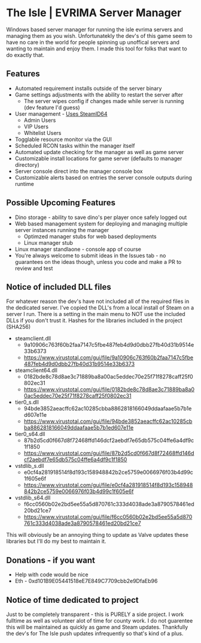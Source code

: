 # The Isle | EVRIMA Server Manager
Windows based server manager for running the isle evrima servers and managing them as you wish. Unfortunatekly the dev's of this game seem to have no care in the world for people spinning up unoffical servers and wanting to maintain and enjoy them. I made this tool for folks that want to do exactly that.
## Features
* Automated requirement installs outside of the server binary
* Game settings adjustments with the ability to restart the server after
  * The server wipes config if changes made while server is running (dev feature I'd guess)
* User management - [Uses SteamID64](https://steamid.io/)
  * Admin Users
  * VIP Users
  * Whitelist Users
* Togglable resource monitor via the GUI
* Scheduled RCON tasks within the manager itself
* Automated update checking for the manager as well as game server
* Customizable install locations for game server (defaults to manager directory)
* Server console direct into the manager console box
* Customizable alerts based on entries the server console outputs during runtime

## Possible Upcoming Features
* Dino storage - ability to save dino's per player once safely logged out
* Web based management system for deploying and managing multiple server instances running the manager
  * Optimzed manager stubs for web based deployments
  * Linux manager stub
* Linux manager standlaone - console app of course
* You're always welcome to submit ideas in the Issues tab - no guarantees on the ideas though, unless you code and make a PR to review and test

## Notice of included DLL files
For whatever reason the dev's have not included all of the required files in the dedicated server. I've copied the DLL's from a local install of Steam on a server I run. There is a setting in the main menu to NOT use the included DLLs if you don't trust it.
Hashes for the libraries included in the project (SHA256)
* steamclient.dll
  * 9a10906c763f60b2faa7147c5fbe487feb4d9d0dbb27fb40d31b9514e33b6373
  * https://www.virustotal.com/gui/file/9a10906c763f60b2faa7147c5fbe487feb4d9d0dbb27fb40d31b9514e33b6373
* steamclient64.dll
  * 0182bde8c78d8ae3c71889ba8a00ac5eddec70e25f71f8278caff25f0802ec31
  * https://www.virustotal.com/gui/file/0182bde8c78d8ae3c71889ba8a00ac5eddec70e25f71f8278caff25f0802ec31
* tier0_s.dll
  * 94bde3852aeacffc62ac10285cbba8862818166049ddaafaae5b7b1ed607e11e
  * https://www.virustotal.com/gui/file/94bde3852aeacffc62ac10285cbba8862818166049ddaafaae5b7b1ed607e11e
* tier0_s64.dll
  * 87b2d5cd0f667d8f72468ffd146dcf2aebdf7e65db575c04ffe6a4df9c1f1850
  * https://www.virustotal.com/gui/file/87b2d5cd0f667d8f72468ffd146dcf2aebdf7e65db575c04ffe6a4df9c1f1850
* vstdlib_s.dll
  * e0cf4a281918514f8d193c158948842b2ce5759e0066976f03b4d99c1f605e6f
  * https://www.virustotal.com/gui/file/e0cf4a281918514f8d193c158948842b2ce5759e0066976f03b4d99c1f605e6f
* vstdlib_s64.dll
  * f6cc0560b02e2bd5ee55a5d870761c333d4038ade3a8790578461ed20bd21ce7
  * https://www.virustotal.com/gui/file/f6cc0560b02e2bd5ee55a5d870761c333d4038ade3a8790578461ed20bd21ce7
  
This will obviously be an annoying thing to update as Valve updates these libraries but I'll do my best to maintain it.

## Donations - if you want
* Help with code would be nice
* Eth - 0xd101B9E05441518eE7E849C7709cbb2e9DfaEb96

## Notice of time dedicated to project
Just to be completely transparent - this is PURELY a side project. I work fulltime as well as volunteer alot of time for county work. I do not guarentee this will be maintained as quickly as game and Steam updates. Thankfully the dev's for The Isle push updates infrequently so that's kind of a plus.
